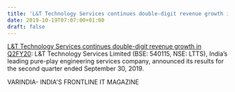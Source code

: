 ```yaml
---
title: 'L&T Technology Services continues double-digit revenue growth in Q2FY20'
date: 2019-10-19T07:07:00+01:00
draft: false
---
```


[L&T Technology Services continues double-digit revenue growth in Q2FY20](https://varindia.com/news/lt-technology-services-continues-doubledigit-revenue-growth-in-q2fy20#.XaqoG86t9PY.blogger): L&T Technology Services Limited (BSE: 540115, NSE: LTTS), India’s leading pure-play engineering services company, announced its results for the second quarter ended September 30, 2019.  
  
VARINDIA- INDIA'S FRONTLINE IT MAGAZINE
